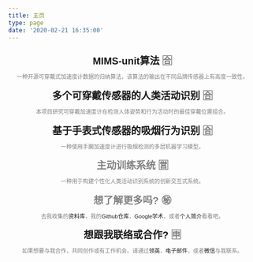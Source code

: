 ```yaml
---
title: 主页
type: page
date: '2020-02-21 16:35:00'
---
```

* [MIMS-unit算法](https://mhealthgroup.github.io/MIMSunit/) 🈴

  一种开源可穿戴式加速度计数据的归纳算法，该算法的输出在不同品牌传感器上有高度一致性。
* [多个可穿戴传感器的人类活动识别](https://qutang.github.io/MUSS/) 🈴

  本项目研究可穿戴加速度计在检测人体姿势和行为活动时的最佳穿戴位置组合。
* [基于手表式传感器的吸烟行为识别](/blog/automated-puffing-and-smoking-detection) 🈴

  一种使用手腕加速度计进行吸烟检测的多层机器学习模型。
* 主动训练系统 🈺

  一种用于构建个性化人类活动识别系统的创新交互式系统。
* 想了解更多吗? ㊙️

  去我收集的[资料库](https://qutang.dev/blog/eo9zcq)，我的[Github仓库](https://github.com/qutang?tab=repositories)，[Google学术](http://tiny.cc/googlescholar-qutang)，或者[个人简介](/about#bio)看看吧。
* [想跟我联络或合作?](/about#contact) 🈸

  如果想要与我合作，共同创作或有工作机会。请通过[领英](https://www.linkedin.com/in/qutang/)，[电子邮件](https://mailhide.io/e/SthF9)，或者[微信](media/uploads/wechat.jpg)与我联系。

<style>
  @media screen and (min-width: 1024px) {
    ul {
      max-width: 80em;
      margin: 0 auto;
    }
    li {
      width: 18em;
      padding: 0.5em 1em;
      margin-top: 0;
    }
  }

  @media only screen and (max-width: 600px) {
    ul {
      width: 100%;
      margin: 0 auto;
    }
    li {
      padding: 0;
      margin-top: 0;
    }
  }
  ul{
    display: flex;
    list-style-type: none;
    justify-content: space-around;
    align-content: center;
    margin: 0 auto;
    padding-left: 0;
    flex-wrap: wrap;
  }

  

  li p {
    font-size: 0.8em;
    text-align: center;
    -webkit-hyphens: auto;
    -ms-hyphens: auto;
    hyphens: auto;
    margin: 0.5em 0;
    color: gray;
  }

  li>:first-child, li>:first-child a {
    font-size: 20px;
    font-family: Arial;
    text-align: center;
    font-weight: bold;
  }

  li a {
    font-family: Arial;
    text-decoration: none;
  }

  li a:hover{
    text-decoration: underline;
  }

  li :nth-child(n+2) {
    font-family: Arial;
  }
</style>
